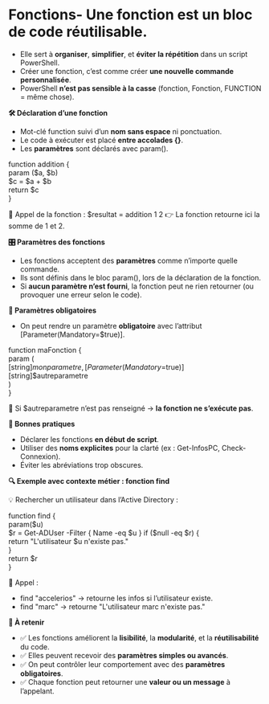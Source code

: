 # Fonctions- Une **fonction** est un bloc de code réutilisable.
- Elle sert à **organiser**, **simplifier**, et **éviter la répétition** dans un script PowerShell.
- Créer une fonction, c’est comme créer **une nouvelle commande personnalisée**.
- PowerShell **n’est pas sensible à la casse** (fonction, Fonction, FUNCTION = même chose).



**🛠️ Déclaration d’une fonction**

- Mot-clé function suivi d’un **nom sans espace** ni ponctuation.
- Le code à exécuter est placé **entre accolades {}**.
- Les **paramètres** sont déclarés avec param().

function addition {  
param ($a, $b)  
$c = $a + $b  
return $c  
}

💬 Appel de la fonction : $resultat = addition 1 2 👉 La fonction retourne ici la somme de 1 et 2.



**🎛️ Paramètres des fonctions**

- Les fonctions acceptent des **paramètres** comme n’importe quelle commande.
- Ils sont définis dans le bloc param(), lors de la déclaration de la fonction.
- Si **aucun paramètre n’est fourni**, la fonction peut ne rien retourner (ou provoquer une erreur selon le code).



**🔐 Paramètres obligatoires**

- On peut rendre un paramètre **obligatoire** avec l’attribut [Parameter(Mandatory=$true)].

function maFonction {  
param (  
[string]$monparametre,  
[Parameter(Mandatory=$true)][string]$autreparametre  
)  
}

🛑 Si $autreparametre n’est pas renseigné → **la fonction ne s’exécute pas**.



**📄 Bonnes pratiques**

- Déclarer les fonctions **en début de script**.
- Utiliser des **noms explicites** pour la clarté (ex : Get-InfosPC, Check-Connexion).
- Éviter les abréviations trop obscures.

**🔍 Exemple avec contexte métier : fonction find**

💡 Rechercher un utilisateur dans l’Active Directory :

function find {  
param($u)  
$r = Get-ADUser -Filter { Name -eq $u }  
if ($null -eq $r) {  
return "L'utilisateur $u n'existe pas."  
}  
return $r  
}

💬 Appel :

- find "accelerios" → retourne les infos si l’utilisateur existe.
- find "marc" → retourne "L'utilisateur marc n'existe pas."



**📌 À retenir**

- ✅ Les fonctions améliorent la **lisibilité**, la **modularité**, et la **réutilisabilité** du code.
- ✅ Elles peuvent recevoir des **paramètres simples ou avancés**.
- ✅ On peut contrôler leur comportement avec des **paramètres obligatoires**.
- ✅ Chaque fonction peut retourner une **valeur ou un message** à l’appelant.
